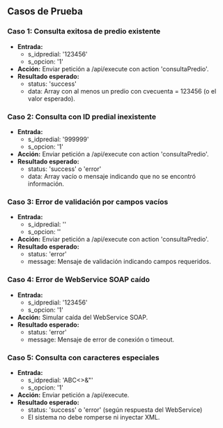 ## Casos de Prueba

### Caso 1: Consulta exitosa de predio existente
- **Entrada:**
  - s_idpredial: '123456'
  - s_opcion: '1'
- **Acción:** Enviar petición a /api/execute con action 'consultaPredio'.
- **Resultado esperado:**
  - status: 'success'
  - data: Array con al menos un predio con cvecuenta = 123456 (o el valor esperado).

### Caso 2: Consulta con ID predial inexistente
- **Entrada:**
  - s_idpredial: '999999'
  - s_opcion: '1'
- **Acción:** Enviar petición a /api/execute con action 'consultaPredio'.
- **Resultado esperado:**
  - status: 'success' o 'error'
  - data: Array vacío o mensaje indicando que no se encontró información.

### Caso 3: Error de validación por campos vacíos
- **Entrada:**
  - s_idpredial: ''
  - s_opcion: ''
- **Acción:** Enviar petición a /api/execute con action 'consultaPredio'.
- **Resultado esperado:**
  - status: 'error'
  - message: Mensaje de validación indicando campos requeridos.

### Caso 4: Error de WebService SOAP caído
- **Entrada:**
  - s_idpredial: '123456'
  - s_opcion: '1'
- **Acción:** Simular caída del WebService SOAP.
- **Resultado esperado:**
  - status: 'error'
  - message: Mensaje de error de conexión o timeout.

### Caso 5: Consulta con caracteres especiales
- **Entrada:**
  - s_idpredial: 'ABC<>&"'
  - s_opcion: '1'
- **Acción:** Enviar petición a /api/execute.
- **Resultado esperado:**
  - status: 'success' o 'error' (según respuesta del WebService)
  - El sistema no debe romperse ni inyectar XML.
